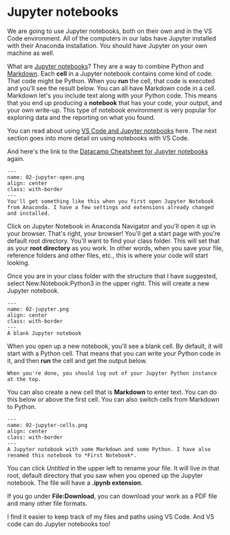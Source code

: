 # Jupyter notebooks

We are going to use Jupyter notebooks, both on their own and in the VS Code environment. All of the computers in our labs have Jupyter installed with their Anaconda installation. You should have Jupyter on your own machine as well.

What are [Jupyter notebooks](https://jupyter.org)? They are a way to combine Python and [Markdown](https://www.markdownguide.org). Each **cell** in a Jupyter notebook contains come kind of code. That code might be Python. When you **run** the cell, that code is executed and you'll see the result below. You can all have Markdown code in a cell. Markdown let's you include text along with your Python code. This means that you end up producing a **notebook** that has your code, your output, and your own write-up. This type of notebook environment is very popular for exploring data and the reporting on what you found. 

You can read about using [VS Code and Jupyter notebooks](https://code.visualstudio.com/docs/datascience/jupyter-notebooks) here. The next section goes into more detail on using notebooks with VS Code. 

And here's the link to the [Datacamp Cheatsheet for Jupyter notebooks](http://datacamp-community-prod.s3.amazonaws.com/21fdc814-3f08-4aa9-90fa-247eedefd655) again.


```{figure} ../images/02-jupyter-open.png
---
name: 02-jupyter-open.png
align: center
class: with-border
---
You'll get something like this when you first open Jupyter Notebook from Anaconda. I have a few settings and extensions already changed and installed.  
```

Click on Jupyter Notebook in Anaconda Navigator and you'll open it up in your browser. That's right, your browser! You'll get a start page with you're default root directory. You'll want to find your class folder. This will set that as your **root directory** as you work. In other words, when you save your file, reference folders and other files, etc., this is where your code will start looking.

Once you are in your class folder with the structure that I have suggested, select New:Notebook:Python3 in the upper right. This will create a new Jupyter notebook. 

```{figure} ../images/02-jupyter.png
---
name: 02-jupyter.png
align: center
class: with-border
---
A blank Jupyter notebook
```

When you open up a new notebook, you'll see a blank cell. By default, it will start with a Python cell. That means that you can write your Python code in it, and then **run** the cell and get the output below.

```{margin}
When you're done, you should log out of your Jupyter Python instance at the top.
```

You can also create a new cell that is **Markdown** to enter text. You can do this below or above the first cell. You can also switch cells from Markdown to Python. 

```{figure} ../images/02-jupyter-cells.png
---
name: 02-jupyter-cells.png
align: center
class: with-border
---
A Jupyter notebook with some Markdown and some Python. I have also renamed this notebook to *First Notebook*. 
```

You can click *Untitled* in the upper left to rename your file. It will live in that root, default directory that you saw when you opened up the Jupyter notebook. The file will have a **.ipynb extension**.

If you go under **File:Download**, you can download your work as a PDF file and many other file formats.

I find it easier to keep track of my files and paths using VS Code. And VS code can do Jupyter notebooks too! 